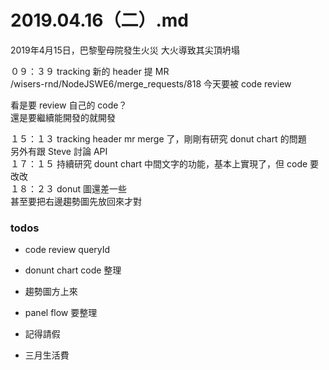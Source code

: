 # 2019.04.16（二）.md

2019年4月15日，巴黎聖母院發生火災 大火導致其尖頂坍塌

０９：３９ tracking 新的 header 提 MR  
/wisers-rnd/NodeJSWE6/merge_requests/818 今天要被 code review

看是要 review 自己的 code？  
還是要繼續能開發的就開發  

１５：１３ tracking header mr merge 了，剛剛有研究 donut chart 的問題  
另外有跟 Steve 討論 API  
１７：１５ 持續研究 dount chart 中間文字的功能，基本上實現了，但 code 要改改  
１８：２３ donut 圖還差一些  
甚至要把右邊趨勢圖先放回來才對 

### todos
- code review queryId
- donunt chart code 整理
- 趨勢圖方上來
- panel flow 要整理

- 記得請假
- 三月生活費
